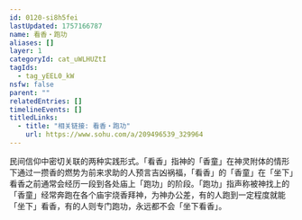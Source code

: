 ```yaml
---
id: 0120-si8h5fei
lastUpdated: 1757166787
name: 看香・跑功
aliases: []
layer: 1
categoryId: cat_uWLHUZtI
tagIds:
  - tag_yEEL0_kW
nsfw: false
parent: ""
relatedEntries: []
timelineEvents: []
titledLinks:
  - title: "相关链接: 看香・跑功"
    url: https://www.sohu.com/a/209496539_329964
---
```


民间信仰中密切关联的两种实践形式。「看香」指神的「香童」在神灵附体的情形下通过一攒香的燃势为前来求助的人预言吉凶祸福，「看香」的「香童」在「坐下」看香之前通常会经历一段到各处庙上「跑功」的阶段。「跑功」指声称被神找上的「香童」经常奔跑在各个庙宇烧香拜神，为神办公差，有的人跑到一定程度就能「坐下」看香，有的人则专门跑功，永远都不会「坐下看香」。